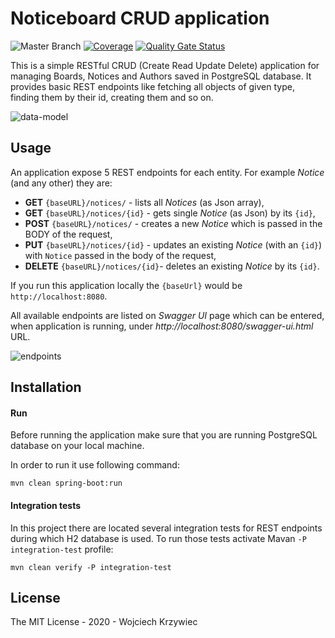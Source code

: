 # Noticeboard CRUD application

![Master Branch](https://github.com/test/NoticeBoard/workflows/Master%20Branch/badge.svg) [![Coverage](https://sonarcloud.io/api/project_badges/measure?project=test_NoticeBoard&metric=coverage)](https://sonarcloud.io/dashboard?id=test_NoticeBoard) [![Quality Gate Status](https://sonarcloud.io/api/project_badges/measure?project=test_NoticeBoard&metric=alert_status)](https://sonarcloud.io/dashboard?id=test_NoticeBoard)

This is a simple RESTful CRUD (Create Read Update Delete) application for managing Boards, Notices and Authors saved in PostgreSQL database. It provides basic REST endpoints like fetching all objects of given type, finding them by their id, creating them and so on.

![data-model](https://github.com/test/NoticeBoard/blob/master/pics/data-model.png)

## Usage

An application expose 5 REST endpoints for each entity. For example *Notice* (and any other) they are:

* **GET** `{baseURL}/notices/` - lists all *Notices* (as Json array),
* **GET** `{baseURL}/notices/{id}` - gets single *Notice* (as Json) by its `{id}`,
* **POST** `{baseURL}/notices/` - creates a new *Notice* which is passed in the BODY of the request,
* **PUT** `{baseURL}/notices/{id}` - updates an existing *Notice* (with an `{id}`) with `Notice` passed in the body of the request,
* **DELETE** `{baseURL}/notices/{id}`- deletes an existing *Notice* by its `{id}`.

If you run this application locally the `{baseUrl}` would be `http://localhost:8080`. 

All available endpoints are listed on *Swagger UI* page which can be entered, when application is running, under *http://localhost:8080/swagger-ui.html* URL.

![endpoints](https://github.com/test/NoticeBoard/blob/master/pics/notice-endpoints.png)

## Installation

#### Run

Before running the application make sure that you are running PostgreSQL database on your local machine.

In order to run it use following command:

```shell script
mvn clean spring-boot:run
```

#### Integration tests

In this project there are located several integration tests for REST endpoints during which H2 database is used. To run those tests activate Mavan `-P integration-test` profile:

```shell script
mvn clean verify -P integration-test
```

## License 

The MIT License - 2020 - Wojciech Krzywiec
